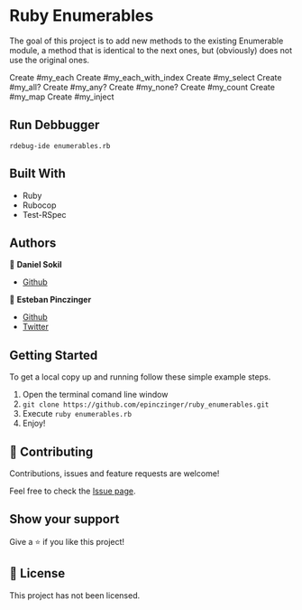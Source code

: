 # Ruby Enumerables

The goal of this project is to add new methods to the existing Enumerable module, a method that is identical to the next ones, but (obviously) does not use the original ones.

Create #my_each
Create #my_each_with_index 
Create #my_select 
Create #my_all? 
Create #my_any?
Create #my_none?
Create #my_count
Create #my_map
Create #my_inject

## Run Debbugger

`rdebug-ide enumerables.rb`


## Built With

- Ruby
- Rubocop
- Test-RSpec

## Authors

👤 **Daniel Sokil**

- [Github](https://github.com/s0kil)

👤 **Esteban Pinczinger**

- [Github](https://github.com/epinczinger)
- [Twitter](https://twitter.com/epinczinger)

## Getting Started

To get a local copy up and running follow these simple example steps.

1. Open the terminal comand line window
2. `git clone https://github.com/epinczinger/ruby_enumerables.git`
3. Execute `ruby enumerables.rb`
4. Enjoy!

## 🤝 Contributing

Contributions, issues and feature requests are welcome!

Feel free to check the [Issue page](https://github.com/epinczinger/ruby_enumerables/issues).

## Show your support

Give a ⭐️ if you like this project!

## 📝 License

This project has not been licensed.
